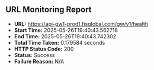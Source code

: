 ## URL Monitoring Report

- **URL:** https://api-gw1-prod1.fisglobal.com/gw/v1/health
- **Start Time:** 2025-05-26T19:40:43.562718
- **End Time:** 2025-05-26T19:40:43.742302
- **Total Time Taken:** 0.179584 seconds
- **HTTP Status Code:** 200
- **Status:** Success
- **Failure Reason:** N/A
